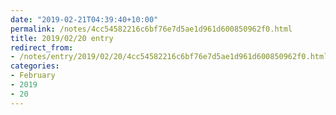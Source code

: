 ```yaml
---
date: "2019-02-21T04:39:40+10:00"
permalink: /notes/4cc54582216c6bf76e7d5ae1d961d600850962f0.html
title: 2019/02/20 entry
redirect_from:
- /notes/entry/2019/02/20/4cc54582216c6bf76e7d5ae1d961d600850962f0.html
categories:
- February
- 2019
- 20
---
```

